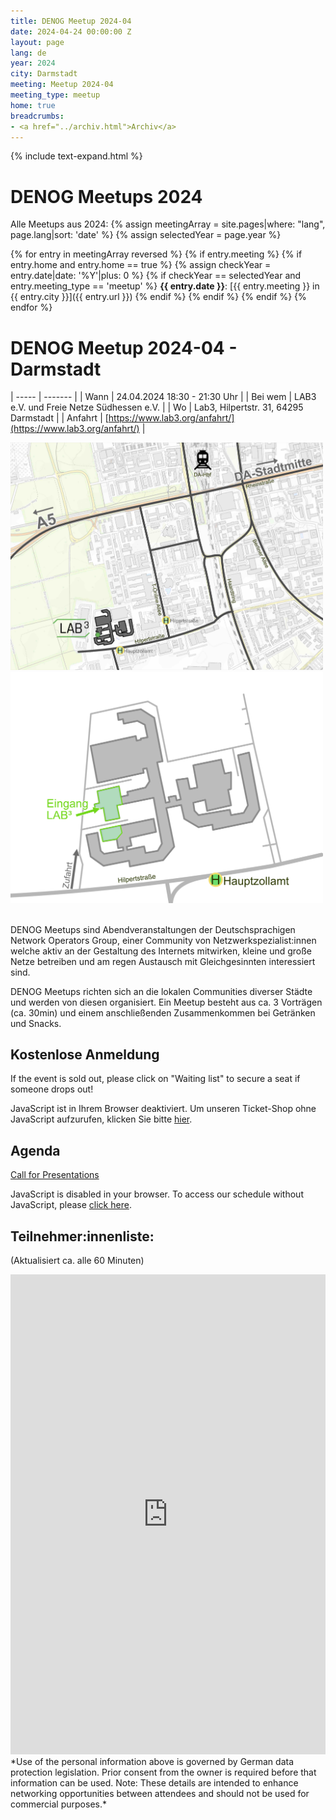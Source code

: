 ```yaml
---
title: DENOG Meetup 2024-04
date: 2024-04-24 00:00:00 Z
layout: page
lang: de
year: 2024
city: Darmstadt
meeting: Meetup 2024-04
meeting_type: meetup
home: true
breadcrumbs:
- <a href="../archiv.html">Archiv</a>
---
```


{% include text-expand.html %}


# DENOG Meetups 2024
Alle Meetups aus 2024: 
{% assign meetingArray = site.pages|where: "lang", page.lang|sort: 'date' %}
{% assign selectedYear = page.year %}

{% for entry in meetingArray reversed %}
    {% if entry.meeting %}
        {% if entry.home and entry.home == true %}
            {% assign checkYear = entry.date|date: '%Y'|plus: 0 %}
            {% if checkYear == selectedYear and entry.meeting_type == 'meetup' %}
**{{ entry.date }}**: [{{ entry.meeting }} in {{ entry.city }}]({{ entry.url }})
           {% endif %}
        {% endif %}
    {% endif %}
{% endfor %}


# DENOG Meetup 2024-04 - Darmstadt<br />

| ----- | ------- |
| Wann  | 24.04.2024 18:30 - 21:30 Uhr |
| Bei wem | LAB3 e.V. und Freie Netze Südhessen e.V. |
| Wo    | Lab3, Hilpertstr. 31, 64295 Darmstadt |
| Anfahrt | [https://www.lab3.org/anfahrt/](https://www.lab3.org/anfahrt/) |

<img width="500px" src="/images/meetups/Anfahrt_LAB3eV.jpg" style="max-width: 100% "/>
<img width="500px" src="/images/meetups/LAB_Eingang.png" style="max-width: 100% "/>  
<br />
<br />

DENOG Meetups sind Abendveranstaltungen der Deutschsprachigen Network Operators Group, einer Community von Netzwerkspezialist:innen welche aktiv an der Gestaltung des Internets mitwirken, kleine und große Netze betreiben und am regen Austausch mit Gleichgesinnten interessiert sind.

DENOG Meetups richten sich an die lokalen Communities diverser Städte und werden von diesen organisiert. Ein Meetup besteht aus ca. 3 Vorträgen (ca. 30min) und einem anschließenden Zusammenkommen bei Getränken und Snacks. 


## Kostenlose Anmeldung 

If the event is sold out, please click on "Waiting list" to secure a seat if someone drops out! 

<pretix-widget event="https://pretix.eu/denog/denogmeetup24-04/"></pretix-widget>
<noscript>
   <div class="pretix-widget">
        <div class="pretix-widget-info-message">
            JavaScript ist in Ihrem Browser deaktiviert. Um unseren Ticket-Shop ohne JavaScript aufzurufen, klicken Sie bitte <a target="_blank" rel="noopener" href="https://pretix.eu/denog/denogmeetup24-04/">hier</a>.
        </div>
    </div>
</noscript>


## Agenda

[Call for Presentations](https://pretalx.com/denog-meetup-2024-04/cfp)

<pretalx-schedule event-url="https://pretalx.com/denog-meetup-2024-04/" locale="de" format="grid" style="--pretalx-clr-primary: #3aa57c"></pretalx-schedule>
<noscript>
   <div class="pretalx-widget">
        <div class="pretalx-widget-info-message">
            JavaScript is disabled in your browser. To access our schedule without JavaScript,
            please <a target="_blank" href="https://pretalx.com/denog-meetup-2024-04/schedule/">click here</a>.
        </div>
    </div>
</noscript>


## Teilnehmer:innenliste:
(Aktualisiert ca. alle 60 Minuten)<br>
<iframe src="https://www.denog.de/pretix-attendeelist/denogmeetup24-04/" width="100%" height="768" frameborder="0" scrolling="yes" marginheight="0" marginwidth="0" name="Attendeelist" title="DENOG Meetup 2024-04 Attendees">
</iframe>
<br>
*Use of the personal information above is governed by German data protection legislation. Prior consent from the owner is required before that information can be used. Note: These details are intended to enhance networking opportunities between attendees and should not be used for commercial purposes.*

